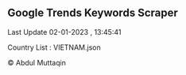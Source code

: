 

## Google Trends Keywords Scraper 
 
Last Update 02-01-2023 , 13:45:41

Country List :
VIETNAM.json



© Abdul Muttaqin 

